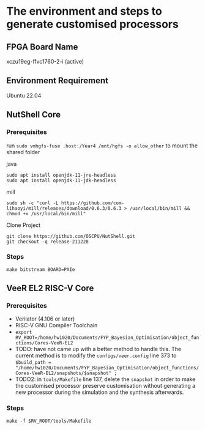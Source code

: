 # The environment and steps to generate customised processors

## FPGA Board Name

xczu19eg-ffvc1760-2-i (active)

## Environment Requirement

Ubuntu 22.04

## NutShell Core

### Prerequisites

run ```sudo vmhgfs-fuse .host:/Year4 /mnt/hgfs -o allow_other``` to mount the shared folder

java

```sudo apt install openjdk-11-jre-headless```\
```sudo apt install openjdk-11-jdk-headless```

mill

```sudo sh -c "curl -L https://github.com/com-lihaoyi/mill/releases/download/0.6.3/0.6.3 > /usr/local/bin/mill && chmod +x /usr/local/bin/mill"```

Clone Project

```git clone https://github.com/OSCPU/NutShell.git```\
```git checkout -q release-211228```

### Steps

``` make bitstream BOARD=PXIe ```

## VeeR EL2 RISC-V Core

### Prerequisites

- Verilator (4.106 or later)
- RISC-V GNU Compiler Toolchain
- ```export RV_ROOT=/home/hw1020/Documents/FYP_Bayesian_Optimisation/object_functions/Cores-VeeR-EL2```
- TODO: have not came up with a better method to handle this. The current method is to modify the ```configs/veer.config``` line 373 to ```$build_path = "/home/hw1020/Documents/FYP_Bayesian_Optimisation/object_functions/Cores-VeeR-EL2/snapshots/$snapshot" ;```
- TODO2: in ```tools/Makefile``` line 137, delete the ```snapshot``` in order to make the customised processor preserve customisation without generating a new processor during the simulation and the synthesis afterwards.
### Steps

```make -f $RV_ROOT/tools/Makefile```


